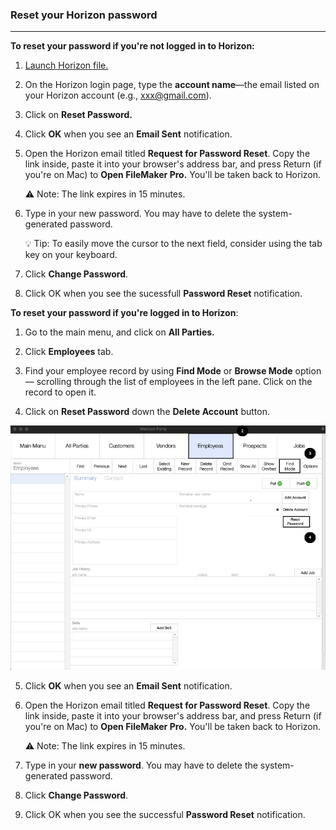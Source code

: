 ### Reset your Horizon password
______________________________

**To reset your password if you're not logged in to Horizon:** 

1. [Launch Horizon file.](A.%20Launching%20Horizon%20File.md)

 2. On the Horizon login page, type the **account name**—the email listed on your Horizon account (e.g., xxx@gmail.com). 

3. Click on **Reset Password.**

4. Click **OK** when you see an **Email Sent** notification. 

5. Open the Horizon email titled **Request for Password Reset**. Copy the link inside, paste it into your browser's address bar, and press Return (if you're on Mac) to  **Open FileMaker Pro.** You'll be taken back to Horizon.

	⚠️ Note: The link expires in 15 minutes.

6. Type in your new password. You may have to delete the system-generated password.

	💡 Tip: To easily move the cursor to the next field, consider using the tab key on your keyboard.

7. Click **Change Password**. 

8. Click OK when you see the sucessfull **Password Reset** notification.

**To reset your password if you're logged in to Horizon**:

1. Go to the main menu, and click on **All Parties.**

2.  Click **Employees** tab. 

3. Find your employee record by using **Find Mode** or **Browse Mode** option — scrolling through the list of employees in the left pane. Click on the record to open it. 

4. Click on **Reset Password** down the **Delete Account** button.

![](https://github.com/Fx-Professional-Services/HorizonDocs/blob/main/assets/4_reset_password.png)

5. Click **OK** when you see an **Email Sent** notification. 

6. Open the Horizon email titled **Request for Password Reset**. Copy the link inside, paste it into your browser's address bar, and press Return (if you're on Mac) to **Open FileMaker Pro.** You'll be taken back to Horizon.

	⚠️ Note: The link expires in 15 minutes.

7. Type in your **new password**. You may have to delete the system-generated password. 

8. Click **Change Password**. 

9. Click OK when you see the successful **Password Reset** notification.

